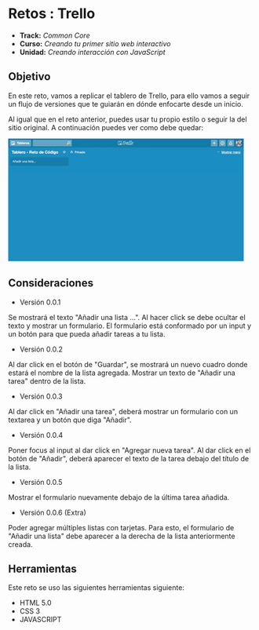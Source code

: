 # Retos : Trello

* **Track:** _Common Core_
* **Curso:** _Creando tu primer sitio web interactivo_
* **Unidad:** _Creando interacción con JavaScript_


## Objetivo

En este reto, vamos a replicar el tablero de Trello, para ello vamos a seguir un flujo de versiones que te guiarán en dónde enfocarte desde un inicio.

Al igual que en el reto anterior, puedes usar tu propio estilo o seguir la del sitio original. A continuación puedes ver como debe quedar:

![Trello Website](assets/images/giphy.gif)

## Consideraciones

* Versión 0.0.1

Se mostrará el texto "Añadir una lista ...".
Al hacer click se debe ocultar el texto y mostrar un formulario.
El formulario está conformado por un input y un botón para que pueda añadir tareas a tu lista.

* Versión 0.0.2

Al dar click en el botón de "Guardar", se mostrará un nuevo cuadro donde estará el nombre de la lista agregada.
Mostrar un texto de "Añadir una tarea" dentro de la lista.

* Versión 0.0.3

Al dar click en "Añadir una tarea", deberá mostrar un formulario con un textarea y un botón que diga "Añadir".

* Versión 0.0.4

Poner focus al input al dar click en "Agregar nueva tarea".
Al dar click en el botón de "Añadir", deberá aparecer el texto de la tarea debajo del título de la lista.

* Versión 0.0.5

Mostrar el formulario nuevamente debajo de la última tarea añadida.

* Versión 0.0.6 (Extra)

Poder agregar múltiples listas con tarjetas. Para esto, el formulario de "Añadir una lista" debe aparecer a la derecha de la lista anteriormente creada.

## Herramientas

Este reto se uso las siguientes herramientas siguiente:

* HTML 5.0
* CSS 3
* JAVASCRIPT
